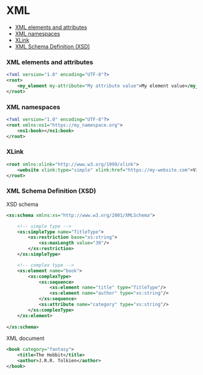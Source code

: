 <!-- markdownlint-disable MD001 -->

# XML

- [XML elements and attributes](#xml-elements-and-attributes)
- [XML namespaces](#xml-namespaces)
- [XLink](#xlink)
- [XML Schema Definition (XSD)](#xml-schema-definition-xsd)

### XML elements and attributes

``` xml
<?xml version="1.0" encoding="UTF-8"?>
<root>
    <my_element my-attribute="My attribute value">My element value</my_element>
</root>
```

### XML namespaces

``` xml
<?xml version="1.0" encoding="UTF-8"?>
<root xmlns:ns1="https://my_namespace.org">
    <ns1:book></ns1:book>
</root>
```

### XLink

``` xml
<root xmlns:xlink="http://www.w3.org/1999/xlink">
    <website xlink:type="simple" xlink:href="https://my-website.com">Visit website</website>
</root>
```

### XML Schema Definition (XSD)

XSD schema

``` xsd
<xs:schema xmlns:xs="http://www.w3.org/2001/XMLSchema">

    <!-- simple type -->
    <xs:simpleType name="TitleType">
        <xs:restriction base="xs:string">
            <xs:maxLength value="30"/>
        </xs:restriction>
    </xs:simpleType>

    <!-- complex type -->
    <xs:element name="book">
        <xs:complexType>
            <xs:sequence>
                <xs:element name="title" type="TitleType"/>
                <xs:element name="author" type="xs:string"/>
            </xs:sequence>
            <xs:attribute name="category" type="xs:string"/>
        </xs:complexType>
    </xs:element>
    
</xs:schema>
```

XML document

``` xml
<book category="fantasy">
    <title>The Hobbit</title>
    <author>J.R.R. Tolkien</author>
</book>
```
